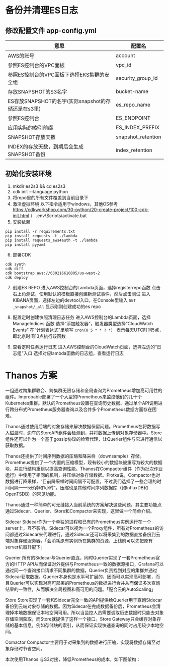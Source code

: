 # 备份并清理ES日志
## 修改配置文件 app-config.yml

| 意思 | 配置名 |
| ---- | --- |
| AWS的账号 | account |
| 参照ES控制台的VPC面板 | vpc_id |
| 参照ES控制台的VPC面板下选择EKS集群的安全组 | security_group_id |
| 存放SNAPSHOT的S3名字 | bucket-name |
| ES存放SNAPSHOT的名字(实际snapshot的存储还是在s3里) | es_repo_name |
| 参照ES控制台 | ES_ENDPOINT |
| 应用实际的索引前缀 | ES_INDEX_PREFIX |
| SNAPSHOT存放天数 | snapshot_retention | 
| INDEX的存放天数，到期后会生成SNAPSHOT备份 | index_retention |

## 初始化安装环境
1. mkdir es2s3 && cd es2s3
2. cdk init --language python
3. 将repo里的所有文件覆盖到当前目录下
4. 激活虚拟环境
	以下指令适用于windows，其他OS参考 https://cdkworkshop.com/30-python/20-create-project/100-cdk-init.html ）
.env\Scripts\activate.bat
5. 安装依赖
```
pip install -r requirements.txt
pip install requests -t ./lambda
pip install requests_aws4auth -t ./lambda
pip install pyyaml
```

6. 部署CDK
```
cdk synth
cdk diff
cdk bootstrap aws://630216610805/us-west-2
cdk deploy
```

7. 创建ES REPO
进入AWS控制台的Lambda页面，选择registerrepo函数
点击右上角测试，使用默认的模板直接创建新测试事件，然后点击测试
进入KIBANA页面，选择左边的devtool入口，在Console里输入 
```GET _snapshot/_all```
显示刚刚创建成功的es repo

8. 配置定时创建快照清理日志任务
进入AWS控制台的Lambda页面，选择 ManageIndices 函数
选择“添加触发器”，触发器类型选择“CloudWatch Events"
在“计划表达式”里填写 
```cron(0 5 * * ? *) ```
表示每天UTC时间5点，即北京时间13点执行该函数

9. 查看定时任务运行日志
进入AWS控制台的CloudWatch页面，选择左边的“日志组”入口
选择对应lambda函数的日志组，查看运行日志

# Thanos 方案
一组通过跨集群联合、跨集群无限存储和全局查询为Prometheus增加高可用性的组件。Improbable部署了一个大型的Prometheus来监控他们的几十个Kubernetes集群。默认的Prometheus设置在查询历史数据、通过单个API调用进行跨分布式Prometheus服务器查询以及合并多个Prometheus数据方面存在困难。

Thanos通过使用后端的对象存储来解决数据保留问题。Prometheus在将数据写入磁盘时，边车的StoreAPI组件会检测到，并将数据上传到对象存储器中。Store组件还可以作为一个基于gossip协议的检索代理，让Querier组件与它进行通信以获取数据。

Thanos还提供了时间序列数据的压缩和降采样（downsample）存储。Prometheus提供了一个内置的压缩​​模型，现有较小的数据块被重写为较大的数据块，并进行结构重组以提高查询性能。Thanos在Compactor组件（作为批次作业运行）中使用了相同的机制，并压缩对象存储数据。Płotka说，Compactor也对数据进行降采样，“目前降采样时间间隔不可配置，不过我们选择了一些合理的时间间隔——5分钟和1小时”。压缩也是其他时间序列数据库（如InfluxDB和OpenTSDB）的常见功能。

Thanos通过一种简单的可无缝接入当前系统的方案解决这些问题。其主要功能点通过Sidecar、Querier、Store和Compactor来实现，这里做一个简单介绍。

Sidecar
Sidecar作为一个单独的进程和已有的Prometheus实例运行在一个server上，互不影响。Sidecar可以视为一个Proxy组件，所有对Prometheus的访问都通过Sidecar来代理进行。通过Sidecar还可以将采集到的数据直接备份到云端对象存储服务器。「会消耗原有实例所在集群的资源，上线前可以先把原有server机器升配下」

Querier
所有的Sidecar与Querier直连，同时Querier实现了一套Prometheus官方的HTTP API从而保证对外提供与Prometheus一致的数据源接口，Grafana可以通过同一个查询接口请求不同集群的数据，Querier负责找到对应的集群并通过Sidecar获取数据。Querier本身也是水平可扩展的，因而可以实现高可部署，而且Querier可以实现对高可部署的Prometheus的数据进行合并从而保证多次查询结果的一致性，从而解决全局视图和高可用的问题。「配合云的AutoScaling」

Store
Store实现了一套和Sidecar完全一致的API提供给Querier用于查询Sidecar备份到云端对象存储的数据。因为Sidecar在完成数据备份后，Prometheus会清理掉本地数据保证本地空间可用。所以当监控人员需要调取历史数据时只能去对象存储空间获取，而Store就提供了这样一个接口。Store Gateway只会缓存对象存储的基本信息，例如存储块的索引，从而保证实现快速查询的同时占用较少本地空间。

Comactor
Compactor主要用于对采集到的数据进行压缩，实现将数据存储至对象存储时节省空间。

本次使用Thanos 与S3对接，降低Prometheus的成本，如下图架构：

